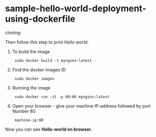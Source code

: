 # sample-hello-world-deployment-using-dockerfile

cloning:



Then follow this step to print Hello world:

1. To build the image 

        sudo docker build -t mynginx:latest .

2. Find the docker Images ID

        sudo docker images

3. Running the image

        sudo docker run -it -p 80:80 mynginx:latest

4. Open your browser - give your machine IP-address followed by port Number 80

        machine-ip:80
        
Now you can see <b>Hello-world<b> on browser.         

